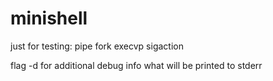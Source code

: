 # minishell

just for testing:
pipe
fork
execvp
sigaction

flag -d for additional debug info what will be printed to stderr
